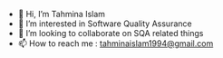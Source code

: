 - 👋 Hi, I’m Tahmina Islam
- 👀 I’m interested in Software Quality Assurance
- 💞️ I’m looking to collaborate on SQA related things
- 📫 How to reach me : tahminaislam1994@gmail.com

<!---
tahminaislam1994/tahminaislam1994 is a ✨ special ✨ repository because its `README.md` (this file) appears on your GitHub profile.
You can click the Preview link to take a look at your changes.
--->

